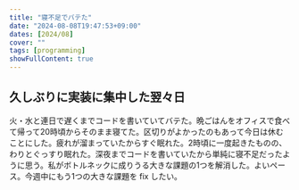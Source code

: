 ```yaml
---
title: "寝不足でバテた"
date: "2024-08-08T19:47:53+09:00"
dates: [2024/08]
cover: ""
tags: [programming]
showFullContent: true
---
```


## 久しぶりに実装に集中した翌々日

火・水と連日で遅くまでコードを書いていてバテた。晩ごはんをオフィスで食べて帰って20時頃からそのまま寝てた。区切りがよかったのもあって今日は休むことにした。疲れが溜まっていたからすぐ眠れた。2時頃に一度起きたものの、わりとぐっすり眠れた。深夜までコードを書いていたから単純に寝不足だったように思う。私がボトルネックに成りうる大きな課題の1つを解消した。よいペース。今週中にもう1つの大きな課題を fix したい。

